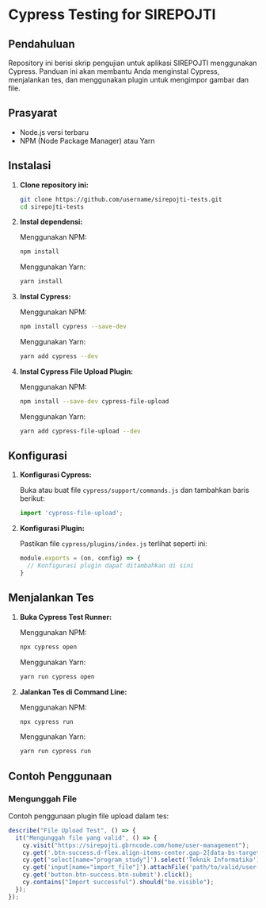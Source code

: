 # Cypress Testing for SIREPOJTI

## Pendahuluan

Repository ini berisi skrip pengujian untuk aplikasi SIREPOJTI menggunakan Cypress. Panduan ini akan membantu Anda menginstal Cypress, menjalankan tes, dan menggunakan plugin untuk mengimpor gambar dan file.

## Prasyarat

- Node.js versi terbaru
- NPM (Node Package Manager) atau Yarn

## Instalasi

1. **Clone repository ini:**

    ```bash
    git clone https://github.com/username/sirepojti-tests.git
    cd sirepojti-tests
    ```

2. **Instal dependensi:**

    Menggunakan NPM:

    ```bash
    npm install
    ```

    Menggunakan Yarn:

    ```bash
    yarn install
    ```

3. **Instal Cypress:**

    Menggunakan NPM:

    ```bash
    npm install cypress --save-dev
    ```

    Menggunakan Yarn:

    ```bash
    yarn add cypress --dev
    ```

4. **Instal Cypress File Upload Plugin:**

    Menggunakan NPM:

    ```bash
    npm install --save-dev cypress-file-upload
    ```

    Menggunakan Yarn:

    ```bash
    yarn add cypress-file-upload --dev
    ```

## Konfigurasi

1. **Konfigurasi Cypress:**

    Buka atau buat file `cypress/support/commands.js` dan tambahkan baris berikut:

    ```javascript
    import 'cypress-file-upload';
    ```

2. **Konfigurasi Plugin:**

    Pastikan file `cypress/plugins/index.js` terlihat seperti ini:

    ```javascript
    module.exports = (on, config) => {
      // Konfigurasi plugin dapat ditambahkan di sini
    }
    ```

## Menjalankan Tes

1. **Buka Cypress Test Runner:**

    Menggunakan NPM:

    ```bash
    npx cypress open
    ```

    Menggunakan Yarn:

    ```bash
    yarn run cypress open
    ```

2. **Jalankan Tes di Command Line:**

    Menggunakan NPM:

    ```bash
    npx cypress run
    ```

    Menggunakan Yarn:

    ```bash
    yarn run cypress run
    ```

## Contoh Penggunaan

### Mengunggah File

Contoh penggunaan plugin file upload dalam tes:

```javascript
describe("File Upload Test", () => {
  it("Mengunggah file yang valid", () => {
    cy.visit("https://sirepojti.gbrncode.com/home/user-management");
    cy.get('.btn-success.d-flex.align-items-center.gap-2[data-bs-target="#importModal"]').click();
    cy.get('select[name="program_study"]').select('Teknik Informatika');
    cy.get('input[name="import_file"]').attachFile('path/to/valid/user-data.xlsx');
    cy.get('button.btn-success.btn-submit').click();
    cy.contains("Import successful").should("be.visible");
  });
});
